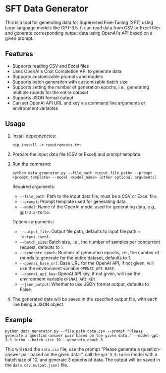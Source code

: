 # SFT Data Generator

This is a tool for generating data for Supervised Fine-Tuning (SFT) using large language models like GPT-3.5. It can read data from CSV or Excel files and generate corresponding output data using OpenAI's API based on a given prompt.

## Features

- Supports reading CSV and Excel files
- Uses OpenAI's Chat Completion API to generate data
- Supports customizable prompts and models
- Supports batch generation with customizable batch size
- Supports setting the number of generation epochs, i.e., generating multiple rounds for the entire dataset
- Supports JSON format output
- Can set OpenAI API URL and key via command line arguments or environment variables

## Usage

1. Install dependencies:
   
   ```
   pip install -r requirements.txt
   ```

2. Prepare the input data file (CSV or Excel) and prompt template.

3. Run the command:

   ```
   python data_generator.py --file_path <input_file_path> --prompt <prompt_template> --model <model_name> [other optional arguments]
   ```

   Required arguments:
   - `--file_path`: Path to the input data file, must be a CSV or Excel file.
   - `--prompt`: Prompt template used for generating data.
   - `--model`: Name of the OpenAI model used for generating data, e.g., `gpt-3.5-turbo`.

   Optional arguments:
   - `--output_file`: Output file path, defaults to input file path + `.output.jsonl`.
   - `--batch_size`: Batch size, i.e., the number of samples per concurrent request, defaults to 1.
   - `--generate_epoch`: Number of generation epochs, i.e., the number of rounds to generate for the entire dataset, defaults to 1.
   - `--openai_base_url`: Base URL for the OpenAI API, if not given, will use the environment variable `OPENAI_API_BASE`.
   - `--openai_api_key`: OpenAI API key, if not given, will use the environment variable `OPENAI_API_KEY`.
   - `--json_output`: Whether to use JSON format output, defaults to False.

4. The generated data will be saved in the specified output file, with each line being a JSON object.

## Example

```
python data_generator.py --file_path data.csv --prompt "Please generate a question-answer pair based on the given data:" --model gpt-3.5-turbo --batch_size 10 --generate_epoch 3
```

This will read the `data.csv` file, use the prompt "Please generate a question-answer pair based on the given data:", call the `gpt-3.5-turbo` model with a batch size of 10, and generate 3 epochs of data. The output will be saved in the `data.csv.output.jsonl` file.